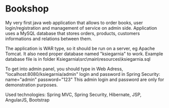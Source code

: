 # Bookshop
My very first java web application that allows to order books, user login/registration and management of service on admin side. Application uses a MySQL database that stores orders, products, customers informations and relations between them.


The application is WAR type, so it should be run on a server, eg Apache Tomcat. It also need proper database named "ksiegarnia" to work. Example database file is in folder Ksiegarnia\src\main\resources\ksiegarnia.sql

To get into admin panel, you should type in Web Adress, "localhost:8080/ksiegarnia/admin" 
login and password in Spring Security:
name="admin" password="123" 
This admin login and password are only for demonstration purposes.

Used technologies: Spring MVC, Spring Security,  Hibernate, JSP, AngularJS, Bootstrap
